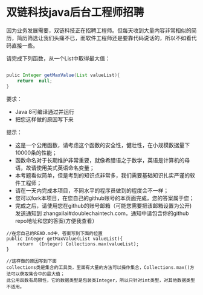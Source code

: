 # 双链科技java后台工程师招聘

因为业务发展需要，双链科技正在招聘工程师。但每天收到大量内容非常相似的简历，简历筛选让我们头痛不已，而软件工程师还是要靠代码说话的，所以不如看代码直接一些。


请完成下列函数，从一个List中取得最大值：

```java

pulic Integer getMaxValue(List valueList){
    return  null;
}

```

要求：

* Java 8可编译通过并运行
* 把您这样做的原因写下来

提示：
* 这是一个公用函数，请考虑这个函数的安全性，健壮性，在小规模数据量下10000条的性能；
* 函数命名对于长期维护非常重要，就像希腊语之于数学，英语是计算机的母语，故请使用美式英语命名变量；
* 本考题看似简单，但是考到的知识点非常多，我们需要基础知识扎实严谨的软件工程师；
* 请在一天内完成本项目，不同水平的程序员做到的程度会不一样；
* 您可以fork本项目，在您自己的github账号的本页面完成，您的答案属于您；
* 完成之后，请使用您在github的账号邮箱（可能您需要把该邮箱设置为公开)发送通知到 zhangxilai#doublechaintech.com，通知中请包含你的github repo地址和您的答案(方便我查看）


```
//在您自己的READ.md中，答案写到下面的位置
public Integer getMaxValue(List valueList){
    return  (Integer) Collections.max(valueList);
}

//这样做的原因写到下面
collections类是集合的工具类，里面有大量的方法可以操作集合，Collections.max()方法可以获取集合中的最大值；
此公用函数有局限性，它的数据类型是包装类Integer，所以只针对int类型，对其他数据类型不适用。

```
